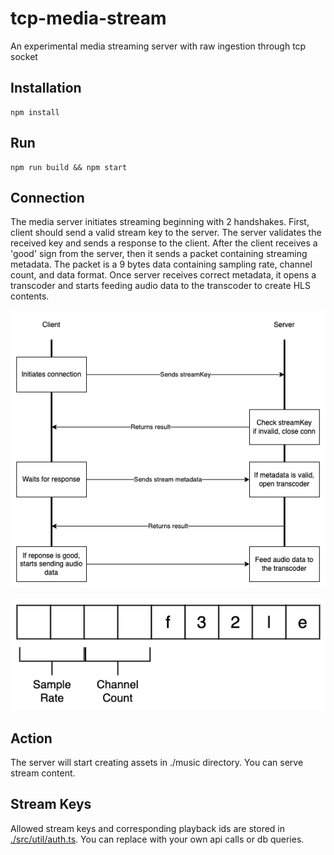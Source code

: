 # tcp-media-stream
An experimental media streaming server with raw ingestion through tcp socket

## Installation
```
npm install
```

## Run
```
npm run build && npm start
```

## Connection

The media server initiates streaming beginning with 2 handshakes. First, client should send a valid stream key to the server.
The server validates the received key and sends a response to the client. After the client receives a 'good' sign from the server, then it sends a packet containing streaming metadata.
The packet is a 9 bytes data containing sampling rate, channel count, and data format. Once server receives correct metadata, it opens a transcoder and starts feeding audio data to the transcoder to create HLS contents.

![Protocol](./asset/protocol.png)

![Packet](./asset/packet.png)

## Action

The server will start creating assets in ./music directory. You can serve stream content.

## Stream Keys

Allowed stream keys and corresponding playback ids are stored in [./src/util/auth.ts](./src/util/auth.ts). You can replace with your own api calls or db queries.
